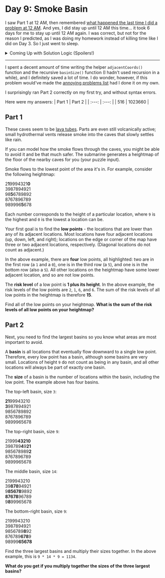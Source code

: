 # Day 9: Smoke Basin
I saw Part 1 at 12 AM, then remembered [what happened the last time I did a problem at 12 AM](https://github.com/Daphne-Qin/AdventOfCode2021/tree/main/Problem03#day-3-binary-diagnostic). And yes, I did stay up until 12 AM this time... it took 6 days for me to stay up until 12 AM again. I was correct, but not for the reason I predicted, as I was doing my homework instead of killing time like I did on Day 3. So I just went to sleep.

<details>
  <summary>Coming Up with Solution Logic (Spoilers!)</summary>
  I'd thought of a solution for Part 1 on the way to school, but it didn't involve storing the locations of the low points themselves. However, at school, I figured out the description for Part 2, then realized that I should keep the low point locations. I also learned about [BFS](https://www.geeksforgeeks.org/breadth-first-search-or-bfs-for-a-graph/) and [DFS](https://www.geeksforgeeks.org/depth-first-search-or-dfs-for-a-graph/) while talking to another AoC participant, so now I knew that I should probably recursively solve the problem, presumably using the low points.
</details>

---

I spent a decent amount of time writing the helper `adjacentCoords()` function and the recursive `basinSize()` function (I hadn't used recursion in a while), and I definitely saved a lot of time. I do wonder, however, if this problem would've made the [annoying problems list](https://github.com/Daphne-Qin/AdventOfCode2021#most-annoying-problems) had I done it on my own.

I surprisingly ran Part 2 correctly on my first try, and without syntax errors.

Here were my answers:
| Part 1 | Part 2 |
| :---: | :---: |
| 516 | 1023660 |

## Part 1
These caves seem to be [lava tubes](https://en.wikipedia.org/wiki/Lava_tube). Parts are even still volcanically active; small hydrothermal vents release smoke into the caves that slowly settles like rain.

If you can model how the smoke flows through the caves, you might be able to avoid it and be that much safer. The submarine generates a heightmap of the floor of the nearby caves for you (your puzzle input).

Smoke flows to the lowest point of the area it's in. For example, consider the following heightmap:

2**1**9994321**0**\
3987894921\
98**5**6789892\
8767896789\
989996**5**678

Each number corresponds to the height of a particular location, where `9` is the highest and `0` is the lowest a location can be.

Your first goal is to find the **low points** - the locations that are lower than any of its adjacent locations. Most locations have four adjacent locations (up, down, left, and right); locations on the edge or corner of the map have three or two adjacent locations, respectively. (Diagonal locations do not count as adjacent.)

In the above example, there are **four** low points, all highlighted: two are in the first row (a `1` and a `0`), one is in the third row (a `5`), and one is in the bottom row (also a `5`). All other locations on the heightmap have some lower adjacent location, and so are not low points.

The **risk level** of a low point is **1 plus its height**. In the above example, the risk levels of the low points are `2`, `1`, `6`, and `6`. The sum of the risk levels of all low points in the heightmap is therefore **15**.

Find all of the low points on your heightmap. **What is the sum of the risk levels of all low points on your heightmap?**

## Part 2
Next, you need to find the largest basins so you know what areas are most important to avoid.

A **basin** is all locations that eventually flow downward to a single low point. Therefore, every low point has a basin, although some basins are very small. Locations of height `9` do not count as being in any basin, and all other locations will always be part of exactly one basin.

The **size** of a basin is the number of locations within the basin, including the low point. The example above has four basins.

The top-left basin, size `3`:

**21**99943210\
**3**987894921\
9856789892\
8767896789\
9899965678

The top-right basin, size `9`:

21999**43210**\
398789**4**9**21**\
985678989**2**\
8767896789\
9899965678

The middle basin, size `14`:

2199943210\
39**878**94921\
9**85678**9892\
**87678**96789\
9**8**99965678

The bottom-right basin, size `9`:

2199943210\
3987894921\
9856789**8**92\
876789**678**9\
98999**65678**

Find the three largest basins and multiply their sizes together. In the above example, this is `9 * 14 * 9 = 1134`.

**What do you get if you multiply together the sizes of the three largest basins?**

